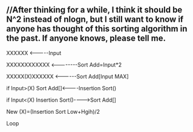 //After thinking for a while, I think it should be N^2 instead of nlogn, but I still want to know if anyone has thought of this sorting algorithm in the past. If anyone knows, please tell me.
-------------------

XXXXXX <-----Input

XXXXXXXXXXXX <--------Sort Add=Input*2

XXXXX(X)XXXXXX <------Sort Add[Input MAX]

if Input>(X) Sort Add[]<----Insertion Sort() 

if Input<(X) Insertion Sort()---->Sort Add[] 

New (X)=(Insertion Sort Low+Hgih)/2

Loop

